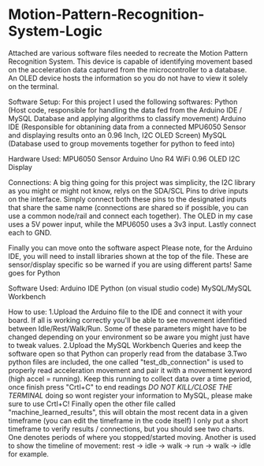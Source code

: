 # Motion-Pattern-Recognition-System-Logic
Attached are various software files needed to recreate the Motion Pattern Recognition System. This device is capable of identifying movement based on the acceleration data captured from the microcontroller to a database. An OLED device hosts the information so you do not have to view it solely on the terminal.

Software Setup:
For this project I used the following softwares:
Python (Host code, responsible for handling the data fed from the Arduino IDE / MySQL Database and applying algorithms to classify movement)
Arduino IDE (Responsible for obtanining data from a connected MPU6050 Sensor and displaying results onto an 0.96 Inch, I2C OLED Screen)
MySQL (Database used to group movements together for python to feed into)

Hardware Used:
MPU6050 Sensor
Arduino Uno R4 WiFi
0.96 OLED I2C Display

Connections:
A big thing going for this project was simplicity, the I2C library as you might or might not know, relys on the SDA/SCL Pins to drive inputs on the interface. Simply connect both these pins to the designated inputs that share the same name (connections are shared so if possible, you can use a common node/rail and connect each together). The OLED in my case uses a 5V power input, while the MPU6050 uses a 3v3 input. Lastly connect each to GND.

Finally you can move onto the software aspect
Please note, for the Arduino IDE, you will need to install libraries shown at the top of the file. These are sensor/display specific so be warned if you are using different parts!
Same goes for Python

Software Used:
Arduino IDE
Python (on visual studio code)
MySQL/MySQL Workbench

How to use:
1.Upload the Arduino file to the IDE and connect it with your board. If all is working correctly you'll be able to see movement idenfitied between Idle/Rest/Walk/Run. Some of these parameters might have to be changed depending on your environment so be aware you might just have to tweak values.
2.Upload the MySQL Workbench Queries and keep the software open so that Python can properly read from the database
3.Two python files are included, the one called "test_db_connection" is used to properly read acceleration movement and pair it with a movement keyword (high accel = running). Keep this running to collect data over a time period, once finish press "Crtl+C" to end readings *DO NOT KILL/CLOSE THE TERMINAL* doing so wont register your information to MySQL, please make sure to use Crtl+C!
Finally open the other file called "machine_learned_results", this will obtain the most recent data in a given timeframe (you can edit the timeframe in the code itself) I only put a short timeframe to verify results / connections, but you should see two charts. One denotes periods of where you stopped/started moving. Another is used to show the timeline of movement: rest -> idle -> walk -> run -> walk -> idle for example.

